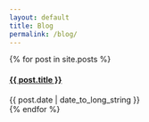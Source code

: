 ```yaml
---
layout: default
title: Blog
permalink: /blog/
---
```


{% for post in site.posts %}
  <article>
    <h4>
      <a href="{{ post.url | absolute_url }}">
        {{ post.title }}
      </a>
    </h4>
    <time datetime="{{ post.date | date: "%Y-%m-%d" }}">{{ post.date | date_to_long_string }}</time>
    
  </article>
{% endfor %}